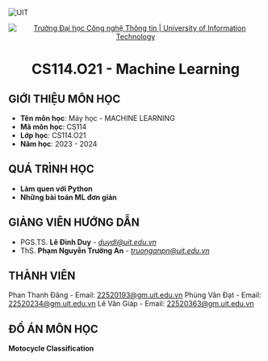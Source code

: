 ![UIT](https://img.shields.io/badge/from-UIT%20VNUHCM-blue?style=for-the-badge&link=https%3A%2F%2Fwww.uit.edu.vn%2F)
<p align="center">
  <a href="https://www.uit.edu.vn/" title="Trường Đại học Công nghệ Thông tin" style="border: 5;">
    <img src="https://i.imgur.com/WmMnSRt.png" alt="Trường Đại học Công nghệ Thông tin | University of Information Technology">
  </a>
</p>
<h1 align="center"><b>CS114.O21 - Machine Learning</b></h1>

## GIỚI THIỆU MÔN HỌC
<a name="gioithieumonhoc"></a>
* **Tên môn học**: Máy học - MACHINE LEARNING
* **Mã môn học**: CS114
* **Lớp học**: CS114.O21
* **Năm học**: 2023 - 2024

## QUÁ TRÌNH HỌC
<a name="Quá trình học"></a>
* **Làm quen với Python**
* **Những bài toán ML đơn giản**

## GIẢNG VIÊN HƯỚNG DẪN
<a name="giangvien"></a>
* PGS.TS. **Lê Đình Duy** - *duydl@uit.edu.vn*
* ThS. **Phạm Nguyễn Trường An** - *truonganpn@uit.edu.vn*

## THÀNH VIÊN
Phan Thanh Đăng - Email: 22520193@gm.uit.edu.vn
Phùng Văn Đạt - Email: 22520234@gm.uit.edu.vn
Lê Văn Giáp - Email: 22520363@gm.uit.edu.vn

## ĐỒ ÁN MÔN HỌC
**Motocycle Classification**
